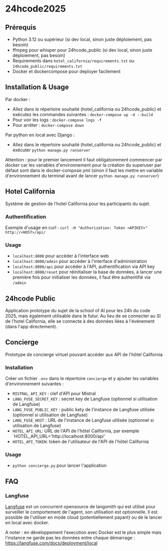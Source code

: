 # 24hcode2025
## Prérequis
* Python 3.12 ou supérieur (si dev local, sinon juste déploiement, pas besoin)  
* ffmpeg pour whisper pour 24hcode_public (si dev local, sinon juste déploiement, pas besoin)  
* Requirements dans `hotel_california/requirements.txt` ou `24hcode_public/requirements.txt`  
* Docker et dockercompose pour deployer facilement

## Installation & Usage
Par docker :
- Allez dans le répertoire souhaité (hotel_california ou 24hcode_public) et exécutez les commandes suivantes :
`docker-compose up -d --build`  
- Pour voir les logs : `docker-compose logs -f`  
- Pour arrêter : `docker-compose down`

Par python en local avec Django :
- Allez dans le répertoire souhaité (hotel_california ou 24hcode_public) et exécuter `python manage.py runserver`

Attention : pour le premier lancement il faut obligatoirement commencer par docker car les variables d'environnement pour la création du superuser par défaut sont dans le docker-compose.yml (sinon il faut les mettre en variable d'environnement du terminal avant de lancer `python manage.py runserver`)

## Hotel California
Système de gestion de l'hotel California pour les participants du sujet.

### Authentification
Exemple d'usage en curl : `curl -H "Authorization: Token <APIKEY>" http://<HOST>/api/`

### Usage
- `localhost:8000` pour accéder à l'interface web
- `localhost:8000/admin` pour accéder à l'interface d'administration
- `localhost:8000/api` pour accéder à l'API, authentification via API key
- `localhost:8000/reset` pour réinitialiser la base de données, à lancer une première fois pour initialiser les données, il faut être authentifié via `/admin`


## 24hcode Public
Application prototype du sujet de la school of AI pour les 24h du code 2025, mais également utilisable dans le futur. Au lieu de se connecter au SI de l'hotel California, elle se connecte à des données liées à l'événement (dans l'app directement).

## Concierge
Prototype de concierge virtuel pouvant accéder aux API de l'hôtel California

### Installation
Créer un fichier `.env` dans le répertoire `concierge` et y ajouter les variables d'environnement suivantes :
- `MISTRAL_API_KEY` : clef d'API pour Mistral
- `LANG_FUSE_SECRET_KEY` : secret key de Langfuse (optionnel si utilisation de Langfuse)
- `LANG_FUSE_PUBLIC_KEY` : public kety de l'instance de Langfuse utilisée (optionnel si utilisation de Langfuse)
- `LANG_FUSE_HOST` : URL de l'instance de Langfuse utilisée (optionnel si utilisation de Langfuse)
- `HOTEL_API_URL`: URL de l'API de l'hôtel California, par exemple `HOTEL_API_URL='http://localhost:8000/api'
- `HOTEL_API_TOKEN`: token de l'utilisateur de l'API de l'hôtel California

### Usage
- `python concierge.py` pour lancer l'application

## FAQ

### Langfuse

[Langfuse](https://langfuse.com) est un concurrent opensource de langsmith qui est utilisé pour surveiller le comportement de l'agent, son utilisation est optionnelle. Il est possible de l'utiliser en mode cloud (potentiellement payant) ou de le lancer en local avec docker.

A noter : en développement l'execution avec Docker est le plus simple mais l'instance ne garde pas les données entre chaque démarrage : https://langfuse.com/docs/deployment/local



